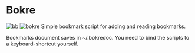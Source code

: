 # Bokre
![bb](https://github.com/gimlevala/bokre/assets/55126692/0c352220-5d35-4a10-9c7d-f5e16bc31854)
![bokre](https://github.com/gimlevala/bokre/assets/55126692/2ce2afec-b756-4a20-b1e9-f8dce28eb719)
Simple bookmark script for adding and reading bookmarks.

Bookmarks document saves in ~/.bokredoc.
You need to bind the scripts to a keyboard-shortcut yourself.
